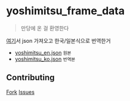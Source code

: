 # yoshimitsu_frame_data

>만당에 온 걸 환영한다

[여기](https://github.com/BKNR/mokujin)서 json 가져오고 한국/일본식으로 번역한거

 - [yoshimitsu_en.json](https://github.com/ombe1229/yoshimitsu_frame_data/blob/master/yoshimitsu_en.json) `원본`
 - [yoshimitsu_ko.json](https://github.com/ombe1229/yoshimitsu_frame_data/blob/master/yoshimitsu_ko.json) `번역본`

## Contributing

[Fork](https://github.com/ombe1229/yoshimitsu_frame_data/fork)
[Issues](https://github.com/ombe1229/yoshimitsu_frame_data/issues)
